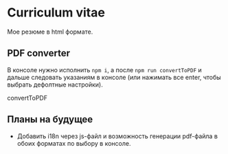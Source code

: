 # Curriculum vitae
Мое резюме в html формате.

## PDF converter
В консоле нужно исполнить `npm i`,
а после `npm run convertToPDF` и дальше следовать указаниям в консоле
(или нажимать все enter, чтобы выбрать дефолтные настройки).

convertToPDF

## Планы на будущее
- Добавить i18n через js-файл и возможность генерации pdf-файла в обоих форматах по выбору в консоле.
